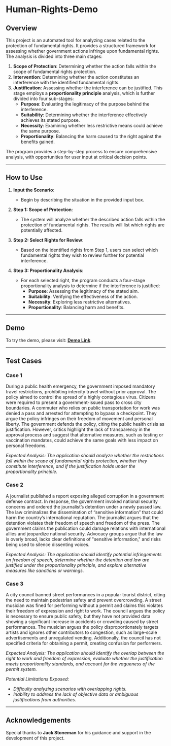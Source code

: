 # Human-Rights-Demo

## Overview

This project is an automated tool for analyzing cases related to the protection of fundamental rights. It provides a structured framework for assessing whether government actions infringe upon fundamental rights. The analysis is divided into three main stages:

1. **Scope of Protection**: Determining whether the action falls within the scope of fundamental rights protection.
2. **Intervention**: Determining whether the action constitutes an interference with the identified fundamental rights.
3. **Justification**: Assessing whether the interference can be justified. This stage employs a **proportionality principle** analysis, which is further divided into four sub-stages:
   - **Purpose**: Evaluating the legitimacy of the purpose behind the interference.
   - **Suitability**: Determining whether the interference effectively achieves its stated purpose.
   - **Necessity**: Examining whether less restrictive means could achieve the same purpose.
   - **Proportionality**: Balancing the harm caused to the right against the benefits gained.

The program provides a step-by-step process to ensure comprehensive analysis, with opportunities for user input at critical decision points.

---

## How to Use

1. **Input the Scenario**:
   - Begin by describing the situation in the provided input box.
   
2. **Step 1: Scope of Protection**:
   - The system will analyze whether the described action falls within the protection of fundamental rights. The results will list which rights are potentially affected.

3. **Step 2: Select Rights for Review**:
   - Based on the identified rights from Step 1, users can select which fundamental rights they wish to review further for potential interference.

4. **Step 3: Proportionality Analysis**:
   - For each selected right, the program conducts a four-stage proportionality analysis to determine if the interference is justified:
     - **Purpose**: Assessing the legitimacy of the stated aim.
     - **Suitability**: Verifying the effectiveness of the action.
     - **Necessity**: Exploring less restrictive alternatives.
     - **Proportionality**: Balancing harm and benefits.

---

## Demo  
To try the demo, please visit: **[Demo Link](https://human-rights-demo-2s3qsvwtxj7smci6vzg4kr.streamlit.app/)**.  

---

## Test Cases

### Case 1

During a public health emergency, the government imposed mandatory travel restrictions, prohibiting intercity travel without prior approval. The policy aimed to control the spread of a highly contagious virus. Citizens were required to present a government-issued pass to cross city boundaries. A commuter who relies on public transportation for work was denied a pass and arrested for attempting to bypass a checkpoint. They argue the policy infringes on their freedom of movement and personal liberty. The government defends the policy, citing the public health crisis as justification. However, critics highlight the lack of transparency in the approval process and suggest that alternative measures, such as testing or vaccination mandates, could achieve the same goals with less impact on personal freedoms.

*Expected Analysis: The application should analyze whether the restrictions fall within the scope of fundamental rights protection, whether they constitute interference, and if the justification holds under the proportionality principle.*

### Case 2

A journalist published a report exposing alleged corruption in a government defense contract. In response, the government invoked national security concerns and ordered the journalist’s detention under a newly passed law. The law criminalizes the dissemination of “sensitive information” that could harm the country’s international reputation. The journalist argues that the detention violates their freedom of speech and freedom of the press. The government claims the publication could damage relations with international allies and jeopardize national security. Advocacy groups argue that the law is overly broad, lacks clear definitions of "sensitive information," and risks being used to silence dissenting voices.

*Expected Analysis: The application should identify potential infringements on freedom of speech, determine whether the detention and law are justified under the proportionality principle, and explore alternative measures like sanctions or warnings.*

### Case 3

A city council banned street performances in a popular tourist district, citing the need to maintain pedestrian safety and prevent overcrowding. A street musician was fined for performing without a permit and claims this violates their freedom of expression and right to work. The council argues the policy is necessary to ensure public safety, but they have not provided data showing a significant increase in accidents or crowding caused by street performances. The musician argues the policy disproportionately targets artists and ignores other contributors to congestion, such as large-scale advertisements and unregulated vending. Additionally, the council has not specified criteria for obtaining a permit, creating confusion for performers.

*Expected Analysis: The application should identify the overlap between the right to work and freedom of expression, evaluate whether the justification meets proportionality standards, and account for the vagueness of the permit system.*

*Potential Limitations Exposed:*
- *Difficulty analyzing scenarios with overlapping rights.*
- *Inability to address the lack of objective data or ambiguous justifications from authorities.*

---

## Acknowledgements
Special thanks to **Jack Stoneman** for his guidance and support in the development of this project.
